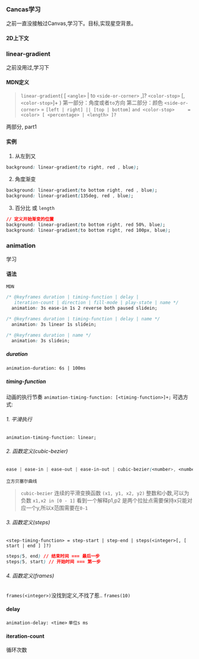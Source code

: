 ### Cancas学习
之前一直没接触过Canvas,学习下。目标,实现星空背景。
#### 2D上下文



### linear-gradient
之前没用过,学习下
#### MDN定义
> `linear-gradient`( [ `<angle>` | to `<side-or-corner>` ,]? `<color-stop>` [, `<color-stop>`]+ )
>  第一部分：角度或者`to`方向
>  第二部分：颜色
>  `<side-or-corner>` = `[left | right] || [top | bottom]`
>  `and <color-stop>     = <color> [ <percentage> | <length> ]?`

两部分, part1
#### 实例
1. 从左到又
```css
background: linear-gradient(to right, red , blue);
```
2. 角度渐变
```css
background: linear-gradient(to bottom right, red , blue); 
background: linear-gradient(135deg, red , blue); 
```
3. 百分比 或 `length`
```css
// 定义开始渐变的位置
background: linear-gradient(to bottom right, red 50%, blue); 
background: linear-gradient(to bottom right, red 100px, blue); 
```

### animation
学习
#### 语法
`MDN`
```css
/* @keyframes duration | timing-function | delay |
   iteration-count | direction | fill-mode | play-state | name */
  animation: 3s ease-in 1s 2 reverse both paused slidein;

/* @keyframes duration | timing-function | delay | name */
  animation: 3s linear 1s slidein;

/* @keyframes duration | name */
  animation: 3s slidein;
```

##### duration
`animation-duration: 6s | 100ms`
##### timing-function
动画的执行节奏
`animation-timing-function: [<timing-function>]+;`
可选方式:
###### 1. 平滑执行
`animation-timing-function: linear;`
###### 2. 函数定义(cubic-bezier)
```css
ease | ease-in | ease-out | ease-in-out | cubic-bezier(<number>, <number>, <number>, <number>)
```
`立方贝塞尔曲线`
> `cubic-bezier` 连续的平滑变换函数
> `(x1, y1, x2, y2)` 
> 整数和小数,可以为负数
> `x1,x2 in [0 - 1]` 看到一个解释p1,p2 是两个拉扯点需要保持x只能对应一个y,所以x范围需要在`0-1`

###### 3. 函数定义(steps)
`<step-timing-function> = step-start | step-end | steps(<integer>[, [ start | end ] ]?)`
```css
steps(5, end) // 结束时间 === 最后一步
steps(5, start) // 开始时间 === 第一步
```
###### 4. 函数定义(frames)
`frames(<integer>)`没找到定义,不找了惹..
`frames(10)`
#### delay
`animation-delay: <time>` `单位s ms`

#### iteration-count
循环次数

